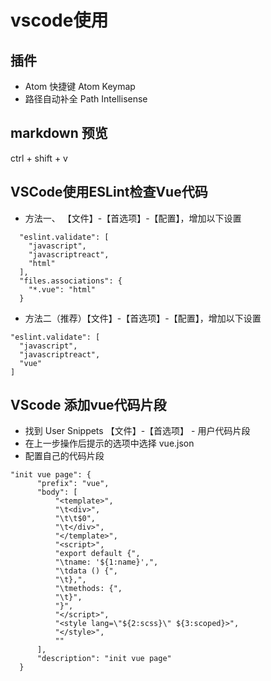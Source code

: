 # vscode使用
## 插件
* Atom 快捷键
  Atom Keymap
* 路径自动补全
  Path Intellisense
## markdown 预览
  ctrl + shift + v
## VSCode使用ESLint检查Vue代码
  * 方法一、 【文件】-【首选项】-【配置】，增加以下设置
  ```
    "eslint.validate": [
      "javascript",
      "javascriptreact",
      "html"
    ],
    "files.associations": {
      "*.vue": "html"
    }
  ```
  * 方法二（推荐）【文件】-【首选项】-【配置】，增加以下设置
  ```
  "eslint.validate": [
    "javascript",
    "javascriptreact",
    "vue"
  ]
  ```
## VScode 添加vue代码片段
  * 找到 User Snippets 【文件】-【首选项】 - 用户代码片段
  * 在上一步操作后提示的选项中选择 vue.json
  * 配置自己的代码片段
  ```
  "init vue page": {
		"prefix": "vue",
		"body": [
			"<template>",
			"\t<div>",
			"\t\t$0",
			"\t</div>",
			"</template>",
			"<script>",
			"export default {",
			"\tname: '${1:name}',",
			"\tdata () {",
			"\t},",
			"\tmethods: {",
			"\t}",
			"}",
			"</script>",
			"<style lang=\"${2:scss}\" ${3:scoped}>",
			"</style>",
			""
		],
		"description": "init vue page"
	}
  ```